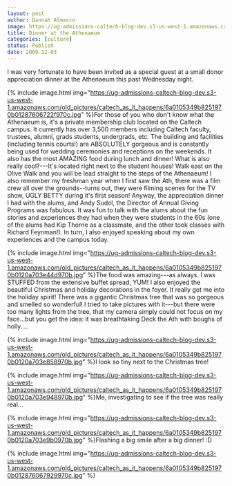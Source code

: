 ```yaml
---
layout: post
author: Dannah Almasco
image: https://ug-admissions-caltech-blog-dev.s3-us-west-1.amazonaws.com/old_pictures/caltech_as_it_happens/6a0105349b8251970b0120a703d9ee970b.jpg
title: Dinner at the Athenaeum
categories: [culture]
status: Publish
date: 2009-12-03
---
```


I was very fortunate to have been invited as a special guest at a small donor appreciation dinner at the Athenaeum this past Wednesday night. 


{% include image.html img="https://ug-admissions-caltech-blog-dev.s3-us-west-1.amazonaws.com/old_pictures/caltech_as_it_happens/6a0105349b8251970b01287606722f970c.jpg" %}For those of you who don't know what the Athenaeum is, it's a private membership
club located on the Caltech campus. It currently has over 3,500 						members
including Caltech faculty, trustees, alumni, grads students, undergrads, etc. The building and facilities (including tennis courts!) are ABSOLUTELY gorgeous and is constantly being used for wedding ceremonies and receptions on the weekends. It also has the most AMAZING food during lunch and dinner! 
What is also really cool?---It's located right next to the student houses! Walk east on the Olive Walk and you will be lead straight to the steps of the Athenaeum! I also remember my freshman year when I first saw the Ath, there was a film crew all over the grounds--turns out, they were filming scenes for the TV show, UGLY BETTY during it's first season!
Anyway, the appreciation dinner I had with the alums, and Andy Sudol, the Director of Annual Giving Programs was fabulous. It was fun to talk with the alums about the fun stories and experiences they had when they were students in the 60s (one of the alums had Kip Thorne as a classmate, and the other took classes with Richard Feynman!). In turn, I also enjoyed speaking about my own experiences and the campus today.


{% include image.html img="https://ug-admissions-caltech-blog-dev.s3-us-west-1.amazonaws.com/old_pictures/caltech_as_it_happens/6a0105349b8251970b0120a703e44d970b.jpg" %}The food was amazing---as always. I was STUFFED from the extensive buffet spread, YUM! I also enjoyed the beautiful Christmas and holiday decorations in the foyer. It really got me into the holiday spirit! There was a gigantic Christmas tree that was so gorgeous and smelled so wonderful!
I tried to take pictures with it---but there were too many lights from the tree, that my camera simply could not focus on my face...but you get the idea: it was breathtaking
Deck the Ath with boughs of holly....


{% include image.html img="https://ug-admissions-caltech-blog-dev.s3-us-west-1.amazonaws.com/old_pictures/caltech_as_it_happens/6a0105349b8251970b0120a703e858970b.jpg" %}I look so tiny next to the Christmas tree!

{% include image.html img="https://ug-admissions-caltech-blog-dev.s3-us-west-1.amazonaws.com/old_pictures/caltech_as_it_happens/6a0105349b8251970b0120a703e948970b.jpg" %}Me, investigating to see if the tree was really real...


{% include image.html img="https://ug-admissions-caltech-blog-dev.s3-us-west-1.amazonaws.com/old_pictures/caltech_as_it_happens/6a0105349b8251970b0120a703e9b0970b.jpg" %}Flashing a big smile after a big dinner! :D

 						 	 

{% include image.html img="https://ug-admissions-caltech-blog-dev.s3-us-west-1.amazonaws.com/old_pictures/caltech_as_it_happens/6a0105349b8251970b012876067929970c.jpg" %}
